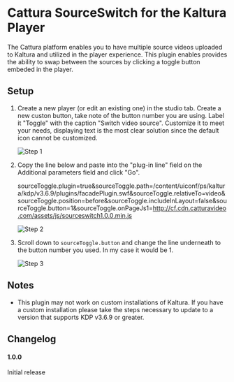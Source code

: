# Cattura SourceSwitch for the Kaltura Player #

The Cattura platform enables you to have multiple source videos uploaded to Kaltura and utilized in the player experience. This plugin enables provides the ability to swap between the sources by clicking a toggle button embeded in the player.

## Setup ##

1.  Create a new player (or edit an existing one) in the studio tab. Create a new custon button, take note of the button number you are using. Label it "Toggle" with the caption "Switch video source". Customize it to meet your needs, displaying text is the most clear solution since the default icon cannot be customized.

	![Step 1](http://i.imgur.com/7rrVluG.png)

2.  Copy the line below and paste into the "plug-in line" field on the Additional parameters field and click "Go".

	sourceToggle.plugin=true&sourceToggle.path=/content/uiconf/ps/kaltura/kdp/v3.6.9/plugins/facadePlugin.swf&sourceToggle.relativeTo=video&sourceToggle.position=before&sourceToggle.includeInLayout=false&sourceToggle.button=1&sourceToggle.onPageJs1=http://cf.cdn.catturavideo.com/assets/js/sourceswitch1.0.0.min.js

	![Step 2](http://i.imgur.com/EWwl8u5.png)

3.  Scroll down to `sourceToggle.button` and change the line underneath to the button number you used. In my case it would be 1.

	![Step 3](http://i.imgur.com/EWAfzDG.png)

## Notes ##

 * This plugin may not work on custom installations of Kaltura. If you have a custom installation please take the steps necessary to update to a version that supports KDP v3.6.9 or greater.

## Changelog ##

#### 1.0.0 ####

Initial release